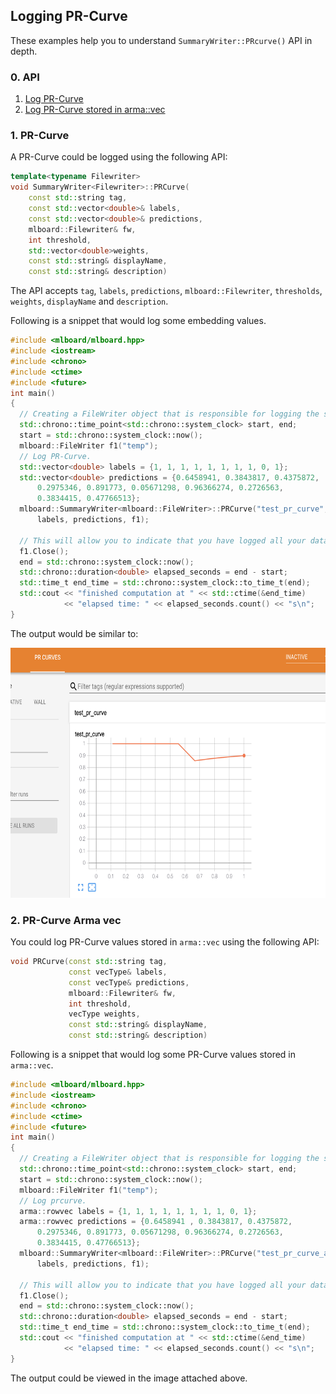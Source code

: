 ## Logging PR-Curve

These examples help you to understand `SummaryWriter::PRcurve()` API in depth.

### 0. API 

  1. [Log PR-Curve](#1-pr-curve)
  2. [Log PR-Curve stored in arma::vec](#2-pr-curve-arma-vec)

### 1. PR-Curve

A PR-Curve could be logged using the following API:

```cpp
template<typename Filewriter>
void SummaryWriter<Filewriter>::PRCurve(
    const std::string tag,
    const std::vector<double>& labels,
    const std::vector<double>& predictions,
    mlboard::Filewriter& fw,
    int threshold,
    std::vector<double>weights,
    const std::string& displayName,
    const std::string& description)
```

The API accepts `tag`, `labels`, `predictions`, `mlboard::Filewriter`, `thresholds`, `weights`, `displayName` and `description`.

Following is a snippet that would log some embedding values.

```cpp
#include <mlboard/mlboard.hpp>
#include <iostream>
#include <chrono> 
#include <ctime> 
#include <future>
int main()
{
  // Creating a FileWriter object that is responsible for logging the summary.
  std::chrono::time_point<std::chrono::system_clock> start, end; 
  start = std::chrono::system_clock::now(); 
  mlboard::FileWriter f1("temp");
  // Log PR-Curve.
  std::vector<double> labels = {1, 1, 1, 1, 1, 1, 1, 1, 0, 1};
  std::vector<double> predictions = {0.6458941, 0.3843817, 0.4375872,
      0.2975346, 0.891773, 0.05671298, 0.96366274, 0.2726563,
      0.3834415, 0.47766513};
  mlboard::SummaryWriter<mlboard::FileWriter>::PRCurve("test_pr_curve",
      labels, predictions, f1);
  
  // This will allow you to indicate that you have logged all your data.
  f1.Close();
  end = std::chrono::system_clock::now(); 
  std::chrono::duration<double> elapsed_seconds = end - start; 
  std::time_t end_time = std::chrono::system_clock::to_time_t(end); 
  std::cout << "finished computation at " << std::ctime(&end_time) 
            << "elapsed time: " << elapsed_seconds.count() << "s\n"; 
}
```

The output would be similar to:

<p>
<img src = "assets/prcurve.jpg" width = "800" height = "400"/>
</p>

### 2. PR-Curve Arma vec

You could log PR-Curve values stored in `arma::vec` using the following API:

```cpp
void PRCurve(const std::string tag,
             const vecType& labels,
             const vecType& predictions,
             mlboard::Filewriter& fw,
             int threshold,
             vecType weights,
             const std::string& displayName,
             const std::string& description)
```

Following is a snippet that would log some PR-Curve values stored in `arma::vec`.

```cpp
#include <mlboard/mlboard.hpp>
#include <iostream>
#include <chrono> 
#include <ctime> 
#include <future>
int main()
{
  // Creating a FileWriter object that is responsible for logging the summary.
  std::chrono::time_point<std::chrono::system_clock> start, end; 
  start = std::chrono::system_clock::now(); 
  mlboard::FileWriter f1("temp");
  // Log prcurve.
  arma::rowvec labels = {1, 1, 1, 1, 1, 1, 1, 1, 0, 1};
  arma::rowvec predictions = {0.6458941 , 0.3843817, 0.4375872,
      0.2975346, 0.891773, 0.05671298, 0.96366274, 0.2726563,
      0.3834415, 0.47766513};
  mlboard::SummaryWriter<mlboard::FileWriter>::PRCurve("test_pr_curve_arma_vec",
      labels, predictions, f1);

  // This will allow you to indicate that you have logged all your data.
  f1.Close();
  end = std::chrono::system_clock::now(); 
  std::chrono::duration<double> elapsed_seconds = end - start; 
  std::time_t end_time = std::chrono::system_clock::to_time_t(end); 
  std::cout << "finished computation at " << std::ctime(&end_time) 
            << "elapsed time: " << elapsed_seconds.count() << "s\n"; 
}
```

The output could be viewed in the image attached above.
